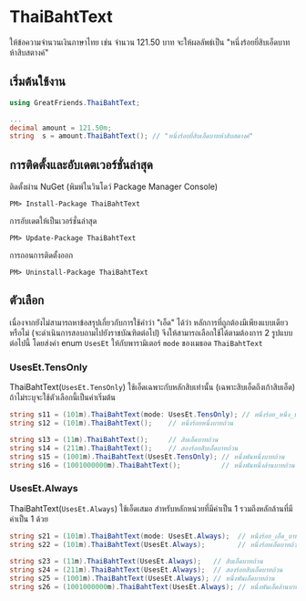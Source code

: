 # ThaiBahtText
ให้ข้อความจำนวนเงินภาษาไทย เช่น จำนวน 121.50 บาท จะให้ผลลัพธ์เป็น "หนึ่งร้อยยี่สิบเอ็ดบาทห้าสิบสตางค์"


## เริ่มต้นใช้งาน
```c#
using GreatFriends.ThaiBahtText;

...
decimal amount = 121.50m;
string  s = amount.ThaiBahtText(); // "หนึ่งร้อยยี่สิบเอ็ดบาทห้าสิบสตางค์"
```


## การติดตั้งและอับเดตเวอร์ชั่นล่าสุด

ติดตั้งผ่าน NuGet (พิมพ์ในวินโดว์ Package Manager Console)

```
PM> Install-Package ThaiBahtText
```	

การอับเดตให้เป็นเวอร์ชั่นล่าสุด

```
PM> Update-Package ThaiBahtText
```

การถอนการติดตั้งออก

```
PM> Uninstall-Package ThaiBahtText
```


## ตัวเลือก
เนื่องจากยังไม่สามารถหาข้อสรุปเกี่ยวกับการใช้คำว่า "เอ็ด" ได้ว่า หลักการที่ถูกต้องมีเพียงแบบเดียวหรือไม่
(จะดำเนินการสอบถามไปยังราชบัณฑิตต่อไป) จึงให้สามารถเลือกใช้ได้ตามต้องการ 2 รูปแบบต่อไปนี้
โดยส่งค่า enum `UsesEt` ให้กับพารามิเตอร์ `mode` ของเมธอด `ThaiBahtText`

### UsesEt.TensOnly
ThaiBahtText(`UsesEt.TensOnly`)
ใช้เอ็ดเฉพาะกับหลักสิบเท่านั้น (เฉพาะสิบเอ็ดถึงเก้าสิบเอ็ด) ถ้าไม่ระบุจะใช้ตัวเลือกนี้เป็นค่าเริ่มต้น

```c#
string s11 = (101m).ThaiBahtText(mode: UsesEt.TensOnly); // หนึ่งร้อย_หนึ่ง_บาทถ้วน
string s12 = (101m).ThaiBahtText();    // หนึ่งร้อยหนึ่งบาทถ้วน

string s13 = (11m).ThaiBahtText();     // สิบเอ็ดบาทถ้วน
string s14 = (211m).ThaiBahtText();    // สองร้อยสิบเอ็ดบาทถ้วน
string s15 = (1001m).ThaiBahtText(UsesEt.TensOnly); // หนึ่งพันหนึ่งบาทถ้วน
string s16 = (1001000000m).ThaiBahtText();          // หนึ่งพันหนึ่งล้านบาทถ้วน
```
    
### UsesEt.Always
ThaiBahtText(`UsesEt.Always`)
ใช้เอ็ดเสมอ สำหรับหลักหน่วยที่มีค่าเป็น 1 รวมถึงหลักล้านที่มีค่าเป็น 1 ด้วย

```c#
string s21 = (101m).ThaiBahtText(mode: UsesEt.Always);  // หนึ่งร้อย_เอ็ด_บาทถ้วน
string s22 = (101m).ThaiBahtText(UsesEt.Always);        // หนึ่งร้อยเอ็ดบาทถ้วน
    
string s23 = (11m).ThaiBahtText(UsesEt.Always);   // สิบเอ็ดบาทถ้วน
string s24 = (211m).ThaiBahtText(UsesEt.Always);  // สองร้อยสิบเอ็ดบาทถ้วน
string s25 = (1001m).ThaiBahtText(UsesEt.Always); // หนึ่งพันเอ็ดบาทถ้วน
string s26 = (1001000000m).ThaiBahtText(UsesEt.Always); // หนึ่งพันเอ็ดล้านบาทถ้วน
```
